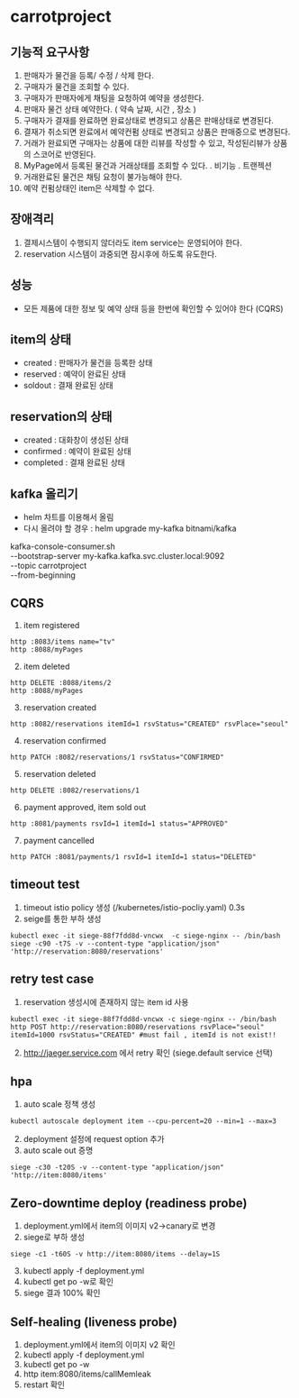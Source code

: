 # carrotproject


## 기능적 요구사항

1. 판매자가 물건을 등록/ 수정 / 삭제 한다.
2. 구매자가 물건을 조회할 수 있다.
3. 구매자가 판매자에게 채팅을 요청하여 예약을 생성한다.
4. 판매자 물건 상태 예약한다. ( 약속 날짜, 시간 , 장소 )
5. 구매자가 결재를 완료하면 완료상태로 변경되고 상품은 판매상태로 변경된다.
6. 결재가 취소되면 완료에서 예약컨펌 상태로 변경되고 상품은 판매중으로 변경된다.
7. 거래가 완료되면 구매자는 상품에 대한 리뷰를 작성할 수 있고, 작성된리뷰가 상품의 스코어로 반영된다.
8. MyPage에서 등록된 물건과 거래상태를 조회할 수 있다. . 비기능 . 트랜젝션
9. 거래완료된 물건은 채팅 요청이 불가능해야 한다.
10. 예약 컨펌상태인 item은 삭제할 수 없다.

## 장애격리
1. 결제시스템이 수행되지 않더라도 item service는 운영되어야 한다. 
3. reservation 시스템이 과중되면 잠시후에 하도록 유도한다.

## 성능
- 모든 제품에 대한 정보 및 예약 상태 등을 한번에 확인할 수 있어야 한다 (CQRS)

## item의 상태
- created : 판매자가 물건을 등록한 상태
- reserved : 예약이 완료된 상태
- soldout : 결재 완료된 상태

## reservation의 상태
- created : 대화창이 생성된 상태
- confirmed : 예약이 완료된 상태 
- completed : 결재 완료된 상태


## kafka 올리기 
- helm 차트를 이용해서 올림
- 다시 올려야 할 경우 : helm upgrade my-kafka bitnami/kafka

kafka-console-consumer.sh \
--bootstrap-server my-kafka.kafka.svc.cluster.local:9092 \
--topic carrotproject \
--from-beginning

## CQRS 
1. item registered
```
http :8083/items name="tv"
http :8088/myPages 
```
2. item deleted
```
http DELETE :8088/items/2
http :8088/myPages 
```
3. reservation created
```
http :8082/reservations itemId=1 rsvStatus="CREATED" rsvPlace="seoul"
```
4. reservation confirmed
```
http PATCH :8082/reservations/1 rsvStatus="CONFIRMED" 
```
5. reservation deleted 
```
http DELETE :8082/reservations/1
```
6. payment approved, item sold out
```
http :8081/payments rsvId=1 itemId=1 status="APPROVED"
```
7. payment cancelled 
```
http PATCH :8081/payments/1 rsvId=1 itemId=1 status="DELETED"
```

## timeout test
1. timeout istio policy 생성 (/kubernetes/istio-pocliy.yaml) 0.3s 
2. seige를 통한 부하 생성 
```
kubectl exec -it siege-88f7fdd8d-vncwx  -c siege-nginx -- /bin/bash
siege -c90 -t7S -v --content-type "application/json" 'http://reservation:8080/reservations'
```

## retry test case
1. reservation 생성시에 존재하지 않는 item id 사용
```
kubectl exec -it siege-88f7fdd8d-vncwx -c siege-nginx -- /bin/bash
http POST http://reservation:8080/reservations rsvPlace="seoul" itemId=1000 rsvStatus="CREATED" #must fail , itemId is not exist!!
```
2. http://jaeger.service.com 에서 retry 확인 (siege.default service 선택)


## hpa
1. auto scale 정책 생성
```
kubectl autoscale deployment item --cpu-percent=20 --min=1 --max=3
```
2. deployment 설정에 request option 추가
3. auto scale out 증명
```
siege -c30 -t20S -v --content-type "application/json" 'http://item:8080/items'
```

## Zero-downtime deploy (readiness probe)
1. deployment.yml에서 item의 이미지 v2->canary로 변경
2. siege로 부하 생성 
```
siege -c1 -t60S -v http://item:8080/items --delay=1S
```
3. kubectl apply -f deployment.yml 
4. kubectl get po -w로 확인
5. siege 결과 100% 확인

## Self-healing (liveness probe)
1. deployment.yml에서 item의 이미지 v2 확인
2. kubectl apply -f deployment.yml 
3. kubectl get po -w
4. http item:8080/items/callMemleak
5. restart 확인

